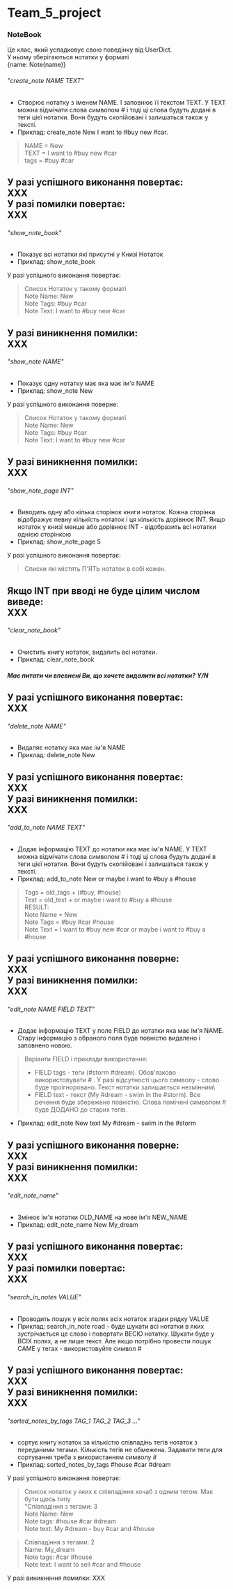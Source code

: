 # Team_5_project
### NoteBook
Це клас, який успадковує свою поведінку від UserDict.\
У ньому зберігаються нотатки у форматі\
{name: Note(name)}
###### "create_note NAME TEXT"
- Створює нотатку з іменем NAME. І заповнює її текстом TEXT. У TEXT можна відмічати слова символом # і тоді ці слова будуть
додані в теги цієї нотатки. Вони будуть скопійовані і залишаться також у тексті.
- Приклад: create_note New I want to #buy new #car.

>NAME = New\
>TEXT = I want to #buy new #car\
>tags = #buy #car

У разі успішного виконання повертає:\
XXX\
У разі помилки повертає:\
XXX
-----
###### "show_note_book"
- Показує всі нотатки які присутні у Книзі Нотаток
- Приклад: show_note_book

У разі успішного виконання повертає:

>Список Нотаток у такому форматі\
>Note Name: New\
>Note Tags: #buy #car\
>Note Text: I want to #buy new #car

У разі виникнення помилки:\
XXX
-----
###### "show_note NAME"

- Показує одну нотатку має яка має ім'я NAME
- Приклад: show_note New

У разі успішного виконання поверне:

>Список Нотаток у такому форматі\
>Note Name: New\
>Note Tags: #buy #car\
>Note Text: I want to #buy new #car

У разі виникнення помилки:\
XXX
-----
###### "show_note_page INT"
- Виводить одну або кілька сторінок книги нотаток. Кожна сторінка відображує певну кількість нотаток і ця кількість
дорівнює INT. Якщо нотаток у книзі менше або дорівнює INT - відобразить всі нотатки однією сторінкою
- Приклад: show_note_page 5

У разі успішного виконання повертає:

>Списки які містять П'ЯТЬ нотаток в собі кожен.

Якщо INT при вводі не буде цілим числом виведе:\
XXX
-----
###### "clear_note_book" 

- Очистить книгу нотаток, видалить всі нотатки.
- Приклад: clear_note_book

##### Має питати чи впевнені Ви, що хочете видалити всі нотатки? Y/N

У разі успішного виконання повертає:\
XXX
-----
###### "delete_note NAME" 

- Видаляє нотатку яка має ім'я NAME
- Приклад: delete_note New

У разі успішного виконання повертає:\
XXX\
У разі виникнення помилки:\
XXX
-----
###### "add_to_note NAME TEXT" 
- Додає інформацію TEXT до нотатки яка має ім'я NAME. У TEXT можна відмічати слова символом # і тоді ці слова будуть
    додані в теги цієї нотатки. Вони будуть скопійовані і залишаться також у тексті.
- Приклад: add_to_note New or maybe i want to #buy a #house

>Tags = old_tags + (#buy, #house)\
Text = old_text + or maybe i want to #buy a #house\
RESULT:\
Note Name = New\
Note Tags = #buy #car #house\
Note Text = I want to #buy new #car or maybe i want to #buy a #house

У разі успішного виконання поверне:\
XXX\
У разі виникнення помилки:\
XXX
-----
###### "edit_note NAME FIELD TEXT" 
- Додає інформацію TEXT у поле FIELD до нотатки яка має ім'я NAME. Стару інформацію з обраного поля буде повністю видалено
    і заповнено новою.

> Варіанти FIELD і приклади використання:
> - FIELD tags - теги (#storm #dream). Обов'язково використовувати # . У разі відсутності цього символу - слово буде проігноровано. Текст нотатки
    залишається незмінним\
> - FIELD text - текст (My #dream - swim in the #storm). Все речення буде збережено повністю. Слова помічені символом # буде ДОДАНО до старих тегів.

- Приклад: edit_note New text My #dream - swim in the #storm

У разі успішного виконання поверне:\
XXX\
У разі виникнення помилки:\
XXX
-----
###### "edit_note_name"
- Змінює ім'я нотатки OLD_NAME на нове ім'я NEW_NAME
- Приклад: edit_note_name New My_dream

У разі успішного виконання повертає:\
XXX\
У разі помилки повертає:\
XXX
-----
###### "search_in_notes VALUE" 
- Проводить пошук у всіх полях всіх нотаток згадки рядку VALUE
- Приклад: search_in_note road - буде шукати всі нотатки в яких зустрічається це слово і повертати ВЕСЮ нотатку. Шукати буде у ВСІХ
полях, а не лише текст. Але якщо потрібно провести пошук САМЕ у тегах - використовуйте символ #

У разі успішного виконання повертає:\
XXX\
У разі виникнення помилки:\
XXX
-----
###### "sorted_notes_by_tags TAG_1 TAG_2 TAG_3 ..."  
- сортує книгу нотаток за кількістю співпадінь тегів нотаток з переданими тегами. Кількість тегів
не обмежена. Задавати теги для сортування треба з використанням символу #
- Приклад: sorted_notes_by_tags #house #car #dream

У разі успішного виконання повертає:
>Список нотаток у яких є співпадіння хочаб з одним тегом. Має бути щось типу\
"Співпадіння з тегами: 3\
Note Name: New\
Note tags: #house #car #dream\
Note text: My #dream - buy #car and #house

>Співпадіння з тегами: 2\
Name: My_dream\
Note tags: #car #house\
Note text: I want to sell #car and #house

У разі виникнення помилки:
XXX
